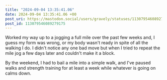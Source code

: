 ```yaml
---
title: "2024-09-04 13:35:41.06"
date: 2024-09-04 13:35:41.06 +00
post_uri: https://mastodon.social/users/gravely/statuses/113079546089279175
post_id: 113079546089279175
---
```

Worked my way up to a jogging a full mile over the past few weeks and, I guess my form was wrong, or my body wasn't ready in spite of all the walking I do. I didn't notice any one bad move but when I tried to repeat the mile jog a few days later and couldn't make it a block.

By the weekend, I had to bail a mile into a simple walk, and I've paused walks and strength training for at least a week while whatever is going on calms down.


